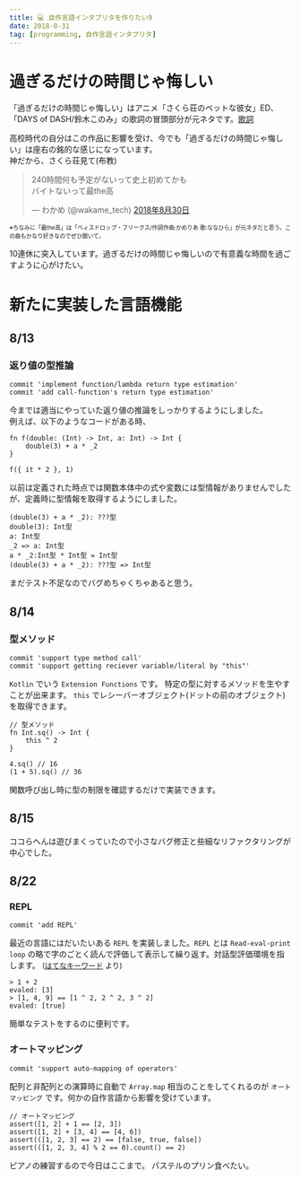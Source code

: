 ```yaml
---
title: 💻 自作言語インタプリタを作りたい9
date: 2018-8-31
tag: [programming, 自作言語インタプリタ]
---
```

# 過ぎるだけの時間じゃ悔しい
「過ぎるだけの時間じゃ悔しい」はアニメ「さくら荘のペットな彼女」ED、「DAYS of DASH/鈴木このみ」の歌詞の冒頭部分が元ネタです。[歌詞](http://www.kasi-time.com/item-64534.html)  

高校時代の自分はこの作品に影響を受け、今でも「過ぎるだけの時間じゃ悔しい」は座右の銘的な感じになっています。  
神だから、さくら荘見て(布教)  

<blockquote class="twitter-tweet" data-lang="ja"><p lang="ja" dir="ltr">240時間何も予定がないって史上初めてかも<br>バイトないって最the高</p>&mdash; わかめ (@wakame_tech) <a href="https://twitter.com/wakame_tech/status/1035150010323595264?ref_src=twsrc%5Etfw">2018年8月30日</a></blockquote>
<script async src="https://platform.twitter.com/widgets.js" charset="utf-8"></script>

<font size="1">※ちなみに「最the高」は「ベィスドロップ・フリークス/作詞作曲:かめりあ 歌:ななひら」が元ネタだと思う。この曲もかなり好きなのでぜひ聞いて。 </font> 

10連休に突入しています。過ぎるだけの時間じゃ悔しいので有意義な時間を過ごすように心がけたい。

# 新たに実装した言語機能
## 8/13
### 返り値の型推論
```
commit 'implement function/lambda return type estimation'
commit 'add call-function's return type estimation'
```
今までは適当にやっていた返り値の推論をしっかりするようにしました。  
例えば、以下のようなコードがある時、
```
fn f(double: (Int) -> Int, a: Int) -> Int {
    double(3) + a * _2
}

f({ it * 2 }, 1)
```
以前は定義された時点では関数本体中の式や変数には型情報がありませんでしたが、定義時に型情報を取得するようにしました。
```
(double(3) + a * _2): ???型
double(3): Int型
a: Int型
_2 => a: Int型
a * _2:Int型 * Int型 = Int型
(double(3) + a * _2): ???型 => Int型
```

まだテスト不足なのでバグめちゃくちゃあると思う。

## 8/14
### 型メソッド
```
commit 'support type method call'
commit 'support getting reciever variable/literal by "this"'
```

`Kotlin` でいう `Extension Functions` です。
特定の型に対するメソッドを生やすことが出来ます。
`this` でレシーバーオブジェクト(ドットの前のオブジェクト)を取得できます。

```
// 型メソッド
fn Int.sq() -> Int {
    this ^ 2
}

4.sq() // 16
(1 + 5).sq() // 36
```
関数呼び出し時に型の制限を確認するだけで実装できます。

## 8/15
ココらへんは遊びまくっていたので小さなバグ修正と些細なリファクタリングが中心でした。
## 8/22
### REPL
```
commit 'add REPL'
```

最近の言語にはだいたいある `REPL` を実装しました。`REPL` とは `Read-eval-print loop` の略で字のごとく読んで評価して表示して繰り返す。対話型評価環境を指します。
<font size="2">([はてなキーワード](http://d.hatena.ne.jp/keyword/REPL) より)</font>

```
> 1 + 2
evaled: [3]
> [1, 4, 9] == [1 ^ 2, 2 ^ 2, 3 ^ 2]
evaled: [true]
```
簡単なテストをするのに便利です。

### オートマッピング
```
commit 'support auto-mapping of operators'
```

配列と非配列との演算時に自動で `Array.map` 相当のことをしてくれるのが `オートマッピング` です。何かの自作言語から影響を受けています。  

```
// オートマッピング
assert([1, 2] + 1 == [2, 3])
assert([1, 2] + [3, 4] == [4, 6])
assert(([1, 2, 3] == 2) == [false, true, false])
assert(([1, 2, 3, 4] % 2 == 0).count() == 2)
```

ピアノの練習するので今日はここまで。
パステルのプリン食べたい。